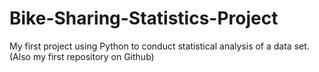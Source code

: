 # Bike-Sharing-Statistics-Project
My first project using Python to conduct statistical analysis of a data set. (Also my first repository on Github)
